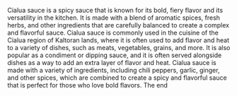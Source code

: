 Cialua sauce is a spicy sauce that is known for its bold, fiery flavor and its versatility in the kitchen. It is made with a blend of aromatic spices, fresh herbs, and other ingredients that are carefully balanced to create a complex and flavorful sauce. Cialua sauce is commonly used in the cuisine of the Cialua region of Kaltoran lands, where it is often used to add flavor and heat to a variety of dishes, such as meats, vegetables, grains, and more. It is also popular as a condiment or dipping sauce, and it is often served alongside dishes as a way to add an extra layer of flavor and heat. Cialua sauce is made with a variety of ingredients, including chili peppers, garlic, ginger, and other spices, which are combined to create a spicy and flavorful sauce that is perfect for those who love bold flavors. The end